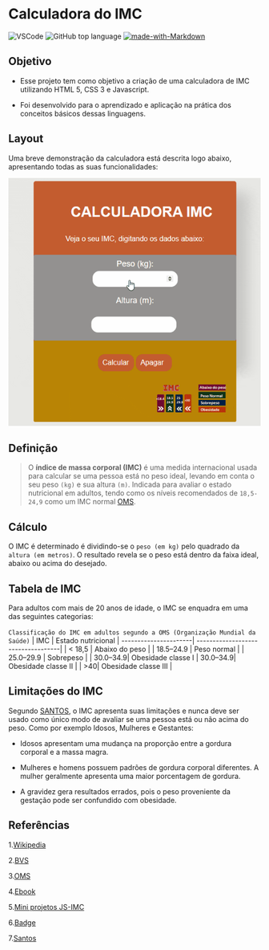 # Calculadora do IMC
![VSCode](https://img.shields.io/badge/Made%20for-VSCode-1f425f.svg)
![GitHub top language](https://img.shields.io/github/languages/top/deniseflora/Calculadora-do-IMC)
[![made-with-Markdown](https://img.shields.io/badge/Markdown-black.svg)](http://commonmark.org)

## Objetivo

- Esse projeto tem como objetivo a criação de uma calculadora de IMC utilizando HTML 5, CSS 3 e Javascript.

- Foi desenvolvido para o aprendizado e aplicação na prática dos conceitos básicos dessas linguagens.

## Layout

Uma breve demonstração da calculadora está descrita logo abaixo, apresentando todas as suas funcionalidades:

![IMC](IMC.gif)

## Definição

>O **índice de massa corporal (IMC)** é uma medida internacional usada para calcular se uma pessoa está no peso ideal, levando em conta o seu peso `(kg)` e sua altura `(m)`. Indicada para avaliar o estado nutricional em adultos, tendo como os níveis recomendados de `18,5-24,9` como um IMC normal [OMS](https://www.who.int/europe/news-room/fact-sheets/item/a-healthy-lifestyle---who-recommendations).

## Cálculo

O IMC é determinado é dividindo-se o `peso (em kg)` pelo quadrado da `altura (em metros)`. O resultado revela se o peso está dentro da faixa ideal, abaixo ou acima do desejado.

## Tabela de IMC

Para adultos com mais de 20 anos de idade, o IMC se enquadra em uma das seguintes categorias:

`Classificação do IMC em adultos segundo a OMS (Organização Mundial da Saúde)`
| IMC |    Estado nutricional
| ----------------------| -----------------------------------|
| < 18,5               | Abaixo do peso          |
| 18.5–24.9        | Peso normal                |
| 25.0–29.9        | Sobrepeso                        |
| 30.0–34.9| Obesidade classe             I
| 30.0–34.9| Obesidade classe II         |
| >40| Obesidade classe III                  |

## Limitações do IMC

Segundo [SANTOS](https://brasilescola.uol.com.br/saude-na-escola/limitacoes-imc.htm>), o IMC apresenta suas limitações e nunca deve ser usado como único modo de avaliar se uma pessoa está ou não acima do peso. Como por exemplo Idosos, Mulheres e Gestantes:

- Idosos apresentam uma mudança na proporção entre a gordura corporal e a massa magra.

- Mulheres e homens possuem padrões de gordura corporal diferentes. A mulher geralmente apresenta uma maior porcentagem de gordura.

- A gravidez gera resultados errados, pois o peso proveniente da gestação pode ser confundido com obesidade.

## Referências

1.[Wikipedia]( https://pt.wikipedia.org/wiki/%C3%8Dndice_de_massa_corporal)

2.[BVS]( https://bvsms.saude.gov.br/bvs/dicas/215_obesidade.html)

3.[OMS]( https://www.who.int/europe/news-room/fact-sheets/item/a-healthy-lifestyle---who-recommendations)

4.[Ebook]( https://pt.scribd.com/document/521850175/Ebook-7-Exercicios-Resolvidos-de-Logica-de-Programacao-com-JavaScript)

5.[Mini projetos JS-IMC](https://youtu.be/RacwEvoTz_Y)

6.[Badge]( https://shields.io)

7.[Santos](<https://brasilescola.uol.com.br/saude-na-escola/limitacoes-imc.htm>)
